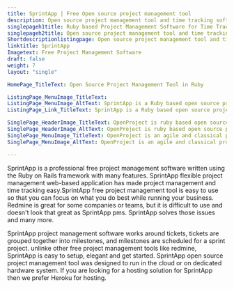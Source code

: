 ```yaml
---
title: SprintApp | Free Open source project management tool
description: Open source project management tool and time tracking software. SprintApp is free to use so you can focus on running your business and on what you do best.
singlepageh1title: Ruby based Project Management Software for Time Tracking
singlepageh2title: Open source project management tool and time tracking software. SprintApp is free to use and simple to setup so you can focus on running your business.
Shortdescriptionlistingpage: Open source project management tool and time tracking software. SprintApp is free to use and simple to setup so you can focus on running your business.
linktitle: SprintApp
Imagetext: Free Project Management Software
draft: false
weight: 7
layout: "single"

HomePage_TitleText: Open Source Project Management Tool in Ruby

ListingPage_MenuImage_TitleText: 
ListingPage_MenuImage_AltText: SprintApp is a Ruby based open source project management tool
ListingPage_Link_TitleText: SprintApp is a Ruby based open source project management tool

SinglePage_HeaderImage_TitleText: OpenProject is ruby based open source project management workflow software
SinglePage_HeaderImage_AltText: OpenProject is ruby based open source project management workflow software
SinglePage_MenuImage_TitleText: OpenProject is an agile and classical project management workflow software
SinglePage_MenuImage_AltText: OpenProject is an agile and classical project management workflow software

---
```


SprintApp is a professional free project management software written using the Ruby on Rails framework with many features. SprintApp flexible project management web-based application has made project management and time tracking easy.SprintApp free project management tool is easy to use so that you can focus on what you do best while running your business. Redmine is great for some companies or teams, but it is difficult to use and doesn't look that great as SprintApp pms. SprintApp solves those issues and many more.

SprintApp project management software works around tickets, tickets are grouped together into milestones, and milestones are scheduled for a sprint project. unlinke other free project management tools like redmine, SprintApp is easy to setup, elegant and get started. SprintApp open source project management tool was designed to run in the cloud or on dedicated hardware system. If you are looking for a hosting solution for SprintApp then we prefer Heroku for hosting.